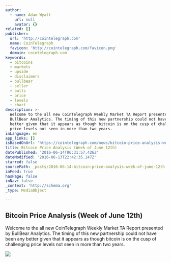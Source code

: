 ```yaml
---
author:
  - name: Adam Wyatt
    url: null
    avatar: {}
related: []
publisher:
  url: 'http://cointelegraph.com'
  name: CoinTelegraph
  favicon: 'http://cointelegraph.com/favicon.png'
  domain: cointelegraph.com
keywords:
  - bitcoins
  - markets
  - upside
  - disclaimers
  - bullbear
  - seller
  - bulls
  - price
  - levels
  - chart
description: >-
  Welcome to the all new CoinTelegraph Weekly Market TA Report presented by
  BullBear Analytics. The timing of this new partnership could not have been any
  better given that it appears as though bitcoin is on the cusp of challenging
  price levels not seen in more than two years.
inLanguage: en
app_links: []
isBasedOnUrl: 'https://cointelegraph.com/news/bitcoin-price-analysis-week-of-june-12th'
title: Bitcoin Price Analysis (Week of June 12th)
datePublished: '2016-06-14T06:31:57.426Z'
dateModified: '2016-06-13T22:42:35.147Z'
starred: false
sourcePath: _posts/2016-06-14-bitcoin-price-analysis-week-of-june-12th.md
inFeed: true
hasPage: false
inNav: false
_context: 'http://schema.org'
_type: MediaObject

---
```

<article style=""><h1>Bitcoin Price Analysis (Week of June 12th)</h1><p>Welcome to the all new CoinTelegraph Weekly Market TA Report presented by BullBear Analytics. The timing of this new partnership could not have been any better given that it appears as though bitcoin is on the cusp of challenging price levels not seen in more than two years.</p><img src="http://cointelegraph.com/storage/uploads/view/a5cd27ae384d5ea59e1f91211ced3017.jpg" /></article>
